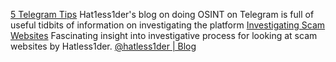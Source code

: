 
[5 Telegram Tips](https://hatless1der.com/telegram-osint-basics-5-tips-anyone-can-do-right-now/)
Hat1ess1der's blog on doing OSINT on Telegram is full of useful tidbits of information on investigating the platform
[Investigating Scam Websites](https://hatless1der.com/a-scam-study-too-good-to-be-true-deal-sites-lurking-in-your-social-media/)
Fascinating insight into investigative process for looking at scam websites by Hatless1der.
[@hatless1der | Blog](https://hatless1der.com/)
